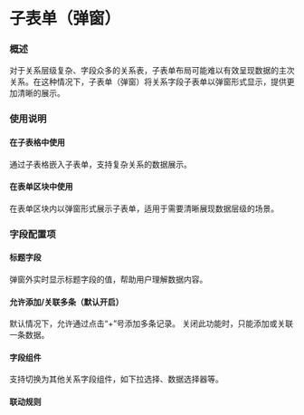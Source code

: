 # 子表单（弹窗）

### 概述

对于关系层级复杂、字段众多的关系表，子表单布局可能难以有效呈现数据的主次关系。在这种情况下，子表单（弹窗）将关系字段子表单以弹窗形式显示，提供更加清晰的展示。

### 使用说明

#### 在子表格中使用
通过子表格嵌入子表单，支持复杂关系的数据展示。

#### 在表单区块中使用
在表单区块内以弹窗形式展示子表单，适用于需要清晰展现数据层级的场景。

### 字段配置项
#### 标题字段
弹窗外实时显示标题字段的值，帮助用户理解数据内容。

#### 允许添加/关联多条（默认开启）
默认情况下，允许通过点击“+”号添加多条记录。
关闭此功能时，只能添加或关联一条数据。

#### 字段组件
支持切换为其他关系字段组件，如下拉选择、数据选择器等。

#### 联动规则